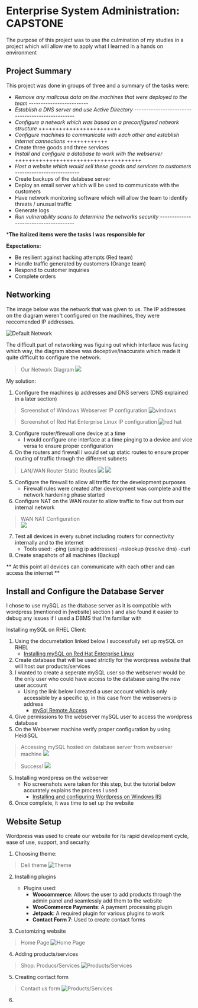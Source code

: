 # Enterprise System Administration: CAPSTONE
The purpose of this project was to use the culmination of my studies in a project which will allow me to apply what I learned in a hands on environment 
## Project Summary
This project was done in groups of three and a summary of the tasks were: 
  * *Remove any malicous data on the machines that were deployed to the team* -------------------------
  * *Establish a DNS server and use Active Directory* -------------------------------------------------
  * *Configure a network which was based on a preconfigured network structure* ++++++++++++++++++++++++
  * *Configure machines to communicate with each other and establish internet connections* ++++++++++++
  * Create three goods and three services
  * *Install and configure a database to work with the webserver* +++++++++++++++++++++++++++++++++++++
  * *Host a website which would sell these goods and services to customers* ---------------------------
  * Create backups of the database server
  * Deploy an email server which will be used to communicate with the customers
  * Have network monitoring software which will allow the team to identify threats / unusual traffic
  * Generate logs 
  * *Run vulnerability scans to determine the networks security* --------------------------------------


***The italized items were the tasks I was responsible for**


  **Expectations:**
  * Be resilient against hacking attempts (Red team) 
  * Handle traffic generated by customers (Orange team) 
  * Respond to customer inquiries
  * Complete orders 
## Networking
The image below was the network that was given to us. The IP addresses on the diagram weren't configured on the machines, they were reccomended IP addresses. 


![Default Network](https://github.com/me14606/4910_Capstone/blob/main/Images/network.png?raw=true)


The difficult part of networking was figuing out which interface was facing which way, the diagram above was deceptive/inaccurate which made it quite difficult to configure the network. 

> Our Network Diagram
![](https://github.com/me14606/4910_Capstone/blob/main/Images/our_network.png?raw=true)

My solution: 
 1. Configure the machines ip addresses and DNS servers (DNS explained in a later section)
> Screenshot of Windows Webserver IP configuration
![windows](https://github.com/me14606/4910_Capstone/blob/main/Images/windows_ip.png?raw=true)


> Screenshot of Red Hat Enterprise Linux IP configuration
![red hat](https://github.com/me14606/4910_Capstone/blob/main/Images/rhel_ip.png?raw=true)

 3. Configure router/firewall one device at a time
    - I would configure one interface at a time pinging to a device and vice versa to ensure proper configuration
 4. On the routers and firewall I would set up static routes to ensure proper routing of traffic through the different subnets
 > LAN/WAN Router Static Routes
 ![](https://github.com/me14606/4910_Capstone/blob/main/Images/s_routes_LAN.png?raw=true)
 ![](https://github.com/me14606/4910_Capstone/blob/main/Images/s_routes_WAN.png?raw=true)
 5. Configure the firewall to allow all traffic for the development purposes
    - Firewall rules were created after development was complete and the network hardening phase started
 6. Configure NAT on the WAN router to allow traffic to flow out from our internal network
 > WAN NAT Configuration  
 ![](https://github.com/me14606/4910_Capstone/blob/main/Images/NAT_WAN.png?raw=true)
 7. Test all devices in every subnet including routers for connectivity internally and to the internet
    - Tools used: 
      -ping (using ip addresses) 
      -nslookup (resolve dns) 
      -curl
 8. Create snapshots of all machines (Backup) 
 
** At this point all devices can communicate with each other and can access the internet **

## Install and Configure the Database Server
I chose to use mySQL as the dtabase server as it is compatible with wordpress (mentioned in [website] section ) and also found it easier to debug any issues if I used a DBMS that I'm familiar with


 Installing mySQL on RHEL Client: 
  1. Using the documetation linked below I successfully set up mySQL on RHEL
     - [Installing mySQL on Red Hat Enterprise Linux](https://access.redhat.com/documentation/en-us/red_hat_enterprise_linux/9/html/configuring_and_using_database_servers/assembly_using-mysql_configuring-and-using-database-servers)
  3. Create database that will be used strictly for the wordpress website that will host our products/services
  2. I wanted to create a seperate mySQL user so the webserver would be the only user who could have access to the database using the new user account
     - Using the link below I created a user account which is only accessible by a specific ip, in this case from the webservers ip address
       - [mySql Remote Access](https://www.digitalocean.com/community/tutorials/how-to-allow-remote-access-to-mysql)
  3. Give permissions to the webserver mySQL user to access the wordpress database
  4. On the Webserver machine verify proper configuration by using HeidiSQL
  > Accessing mySQL hosted on database server from webserver machine
  ![](https://github.com/me14606/4910_Capstone/blob/main/Images/heidi_web.png?raw=true)
  
  > Success!
  ![](https://github.com/me14606/4910_Capstone/blob/main/Images/heidi_web2.png?raw=true)
  5. Installing wordpress on the webserver
     - No screenshots were taken for this step, but the tutorial below accurately explains the process I used
       - [Installing and configuring Wordpress on Windows IIS ](https://www.microhost.com/docs/tutorial/how-to-install-wordpress-on-iis-in-windows-server-2019/)
  6. Once complete, it was time to set up the website

## Website Setup 
Wordpress was used to create our website for its rapid development cycle, ease of use, support, and security
1. Choosing theme: 
> Deli theme
![Theme](https://github.com/me14606/4910_Capstone/blob/main/Images/wp_theme.png?raw=true)
2. Installing plugins
   - Plugins used: 
     - **Woocommerce**: Allows the user to add products through the admin panel and seamlessly add them to the website 
     - **WooCommerce Payments**: A payment processing plugin 
     - **Jetpack**: A required plugin for various plugins to work
     - **Contact Form 7**: Used to create contact forms 


3. Customizing website

> Home Page
![Home Page](https://github.com/me14606/4910_Capstone/blob/main/Images/home_page.png?raw=true)


4. Adding products/services

> Shop: Producs/Services
![Products/Services](https://github.com/me14606/4910_Capstone/blob/main/Images/shop.png?raw=true)


5. Creating contact form

> Contact us form 
![Products/Services](https://github.com/me14606/4910_Capstone/blob/main/Images/contact.png?raw=true)


6.



  
 
